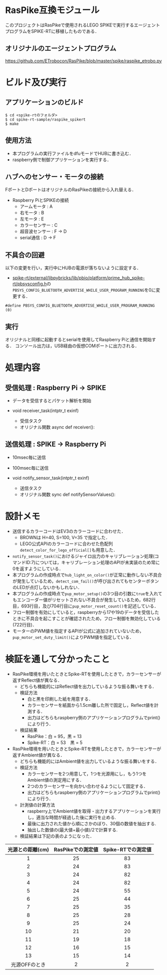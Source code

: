 # RasPike互換モジュール

このプロジェクトはRasPikeで使用されるLEGO SPIKEで実行するエージェント
プログラムをSPIKE-RTに移植したものである．

## オリジナルのエージェントプログラム

https://github.com/ETrobocon/RasPike/blob/master/spike/raspike_etrobo.py


# ビルド及び実行

## アプリケーションのビルド

```
$ cd <spike-rtのフォルダ>
$ cd spike-rt-sample/raspike_spikert
$ make
```

## 使用方法
- 本プログラムの実行ファイルをdfuモードでHUBに書き込む．
- raspberry側で制御アプリケーションを実行する．



## ハブへのセンサー・モータの接続

FポートとDポートはオリジナルのRasPikeの接続から入れ替える．

- Raspberry PiとSPIKEの接続
	- アームモータ   : A
	- 右モータ       : B
	- 左モータ       : E
	- カラーセンサー : C
	- 超音波センサー : F -> D
	- serial通信     : D -> F


## 不具合の回避
以下の変更を行い，実行中にHUBの電源が落ちないように設定する．
- [spike-rt/external/libpybricks/lib/pbio/platform/prime_hub_spike-rt/pbsysconfig.h](https://github.com/spike-rt/pybricks-micropython/blob/31d98c66dde2d935c30d2ae68c0c81c9de8831ca/lib/pbio/platform/prime_hub_spike-rt/pbsysconfig.h)の`PBSYS_CONFIG_BLUETOOTH_ADVERTISE_WHILE_USER_PROGRAM_RUNNING`を0に変更する．
```
#define PBSYS_CONFIG_BLUETOOTH_ADVERTISE_WHILE_USER_PROGRAM_RUNNING (0)
```

## 実行

オリジナルと同様に起動するとserialを使用してRaspberry Piと通信を開始する．
コンソール出力は，USB経由の仮想COMポートに出力される．


# 処理内容

## 受信処理 : Raspberry Pi -> SPIKE 

- データを受信するとパケット解析を開始

- void receiver_task(intptr_t exinf)
	- 受信タスク
	- オリジナル関数 async def receiver():

## 送信処理 : SPIKE -> Raspberry Pi 

- 10msec毎に送信
- 100msec毎に送信

- void notify_sensor_task(intptr_t exinf)
	- 送信タスク
	- オリジナル関数 sync def notifySensorValues():

# 設計メモ

- 送信するカラーコードはEV3のカラーコードに合わせた．
	- BROWNは H=40, S=100, V=35 で指定した．
	- LEGO公式APIのカラーコードに合わせた色配列```detect_color_for_lego_official[]```も用意した．
- ```notify_sensor_task()```におけるジャイロ出力のキャリブレーション処理(コマンドID:7)については，キャリブレーション処理のAPIが未実装のため常に0を返すようにしている．
- 本プログラムの作成時点で```hub_light_on_color()```が正常に動作しない不具合が発生しているため，```detect_com_fail()```が呼び出されてもセンターボタンのLEDが点灯しないかもしれない．
- 本プログラムの作成時点で```pup_motor_setup()```の3つ目の引数に```true```を入れてもエンコーダー値がリセットされない不具合が発生しているため，682行目，693行目，及び704行目に```pup_motor_reset_count()```を記述している．
- フロー制御を有効にしていると，raspberryから17や19のデータを受信したときに不具合を起こすことが確認されたため，フロー制御を無効化している(722行目)．
- モーターのPWM値を指定するAPIが公式に追加されていないため，```pup_motor_set_duty_limit()```によりPWM値を指定している．

# 検証を通して分かったこと

- RasPike環境を用いたときとSpike-RTを使用したときで，カラーセンサーが返すReflect値が異なる．
	- どちらも機能的にはReflect値を出力しているような振る舞いをする．
	- 検証方法
		- 白と黒を印刷した紙を用意する．
		- カラーセンサーを紙面から1.5cm離した所で固定し，Reflect値を計測する．
		- 出力はどちらもraspberry側のアプリケーションプログラムでprint()により行う．
	- 検証結果
		- RasPike：白 = 95，黒 = 13
		- Spike-RT：白 = 53　黒 = 5
- RasPike環境を用いたときとSpike-RTを使用したときで，カラーセンサーが返すAmbient値が異なる．
	- どちらも機能的にはAmbient値を出力しているような振る舞いをする．
	- 検証方法
		- カラーセンサーを2つ用意して，1つを光源用にし，もう1つをAmbient値の測定用にする．
		- 2つのカラーセンサーを向かい合わせるようにして固定する．
		- 出力はどちらもraspberry側のアプリケーションプログラムでprint()により行う．
	- 計測値の計算方法
		- raspberry上でAmbient値を取得・出力するアプリケーションを実行し，適当な時間が経過した後に実行を止める.
		- 最後に出力された値から順にさかのぼり、30個の数値を抽出する.
		- 抽出した数値の(最大値+最小値)/2で計算する.
	- 検証結果は下記の表のようになった．

| 光源との距離(cm) | RasPikeでの測定値 | Spike-RTでの測定値 |
|:--:|:--:|:--:|
|1|25|83|
|2|24|83|
|3|24|82|
|4|24|82|
|5|24|55|
|6|25|44|
|7|25|35|
|8|25|28|
|9|25|24|
|10|21|20|
|11|19|18|
|12|16|15|
|13|15|14|
|光源OFFのとき|2|2|
